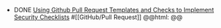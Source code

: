 - DONE [Using Github Pull Request Templates and Checks to Implement Security Checklists](https://www.jemurai.com/blog/tactics/using-github-pull-request-templates-and-checks-to-implement-security-checklists/) #[[GitHub/Pull Request]]
  @@html: @@